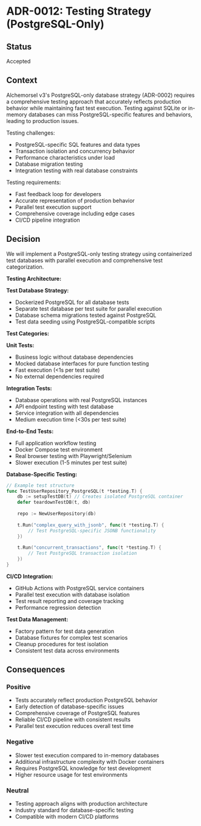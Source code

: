 # ADR-0012: Testing Strategy (PostgreSQL-Only)

## Status
Accepted

## Context
Alchemorsel v3's PostgreSQL-only database strategy (ADR-0002) requires a comprehensive testing approach that accurately reflects production behavior while maintaining fast test execution. Testing against SQLite or in-memory databases can miss PostgreSQL-specific features and behaviors, leading to production issues.

Testing challenges:
- PostgreSQL-specific SQL features and data types
- Transaction isolation and concurrency behavior
- Performance characteristics under load
- Database migration testing
- Integration testing with real database constraints

Testing requirements:
- Fast feedback loop for developers
- Accurate representation of production behavior
- Parallel test execution support
- Comprehensive coverage including edge cases
- CI/CD pipeline integration

## Decision
We will implement a PostgreSQL-only testing strategy using containerized test databases with parallel execution and comprehensive test categorization.

**Testing Architecture:**

**Test Database Strategy:**
- Dockerized PostgreSQL for all database tests
- Separate test database per test suite for parallel execution
- Database schema migrations tested against PostgreSQL
- Test data seeding using PostgreSQL-compatible scripts

**Test Categories:**

**Unit Tests:**
- Business logic without database dependencies
- Mocked database interfaces for pure function testing
- Fast execution (<1s per test suite)
- No external dependencies required

**Integration Tests:**
- Database operations with real PostgreSQL instances
- API endpoint testing with test database
- Service integration with all dependencies
- Medium execution time (<30s per test suite)

**End-to-End Tests:**
- Full application workflow testing
- Docker Compose test environment
- Real browser testing with Playwright/Selenium
- Slower execution (1-5 minutes per test suite)

**Database-Specific Testing:**
```go
// Example test structure
func TestUserRepository_PostgreSQL(t *testing.T) {
    db := setupTestDB(t) // Creates isolated PostgreSQL container
    defer teardownTestDB(t, db)
    
    repo := NewUserRepository(db)
    
    t.Run("complex_query_with_jsonb", func(t *testing.T) {
        // Test PostgreSQL-specific JSONB functionality
    })
    
    t.Run("concurrent_transactions", func(t *testing.T) {
        // Test PostgreSQL transaction isolation
    })
}
```

**CI/CD Integration:**
- GitHub Actions with PostgreSQL service containers
- Parallel test execution with database isolation
- Test result reporting and coverage tracking
- Performance regression detection

**Test Data Management:**
- Factory pattern for test data generation
- Database fixtures for complex test scenarios
- Cleanup procedures for test isolation
- Consistent test data across environments

## Consequences

### Positive
- Tests accurately reflect production PostgreSQL behavior
- Early detection of database-specific issues
- Comprehensive coverage of PostgreSQL features
- Reliable CI/CD pipeline with consistent results
- Parallel test execution reduces overall test time

### Negative
- Slower test execution compared to in-memory databases
- Additional infrastructure complexity with Docker containers
- Requires PostgreSQL knowledge for test development
- Higher resource usage for test environments

### Neutral
- Testing approach aligns with production architecture
- Industry standard for database-specific testing
- Compatible with modern CI/CD platforms